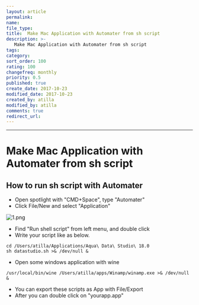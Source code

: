 ```yaml
---
layout: article
permalink:
name:
file_type:
title:  Make Mac Application with Automater from sh script
description: >-
   Make Mac Application with Automater from sh script
tags:  
category:  
sort_order: 100
rating: 100
changefreq: monthly
priority: 0.5
published: true
create_date: 2017-10-23
modified_date: 2017-10-23
created_by: atilla
modified_by: atilla
comments: true
redirect_url:
---
```

---

# Make Mac Application with Automater from sh script

## How to run sh script with Automater

- Open spotlight with "CMD+Space", type "Automater"
- Click File/New and select "Application"

![1.png]({{site.img}}/automater/1.png)


- Find "Run shell script" from left menu, and double click
- Write your script like as below.

```
cd /Users/atilla/Applications/Aqua\ Data\ Studio\ 18.0
sh datastudio.sh >& /dev/null &
```

- Open some windows application with wine


```
/usr/local/bin/wine /Users/atilla/apps/Winamp/winamp.exe >& /dev/null &

```
- You can export these scripts as  App with File/Export
- After you can double click on "yourapp.app"  
